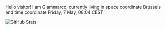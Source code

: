 Hello visitor! I am Giammarco, currently living in space coordinate Brussels and time coordinate Friday, 7 May, 08:04 CEST

![GitHub Stats](https://github-readme-stats.vercel.app/api?username=grcasanova)
